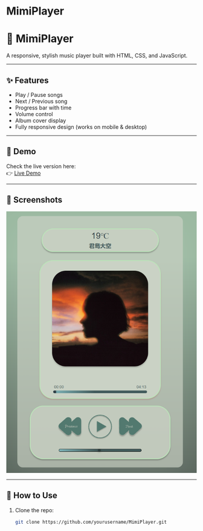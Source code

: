 # MimiPlayer

# 🎵 MimiPlayer

A responsive, stylish music player built with HTML, CSS, and JavaScript.

---

## ✨ Features
- Play / Pause songs
- Next / Previous song
- Progress bar with time
- Volume control
- Album cover display
- Fully responsive design (works on mobile & desktop)

---

## 🚀 Demo
Check the live version here:  
👉 [Live Demo](https://yourusername.github.io/cute-music-player)

---

## 📸 Screenshots
![](./assets/MimiPlayer.png)

---

## 📂 How to Use
1. Clone the repo:
   ```bash
   git clone https://github.com/yourusername/MimiPlayer.git
